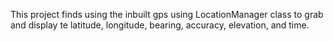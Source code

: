 This project finds using the inbuilt gps using LocationManager class to grab and display te latitude, longitude, bearing, accuracy, elevation, and time.
